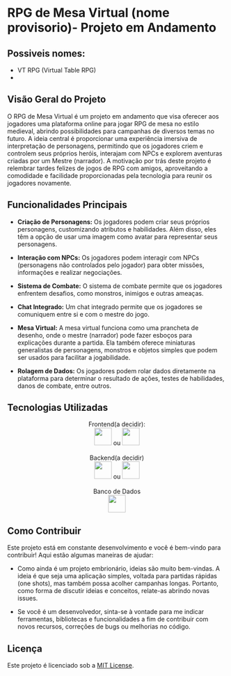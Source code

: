 # RPG de Mesa Virtual (nome provisorio)- Projeto em Andamento

## Possiveis nomes:
  - VT RPG (Virtual Table RPG)
  - 

## Visão Geral do Projeto

O RPG de Mesa Virtual é um projeto em andamento que visa oferecer aos jogadores uma plataforma online para jogar RPG de mesa no estilo medieval, abrindo possibilidades para campanhas de diversos temas no futuro. A ideia central é proporcionar uma experiência imersiva de interpretação de personagens, permitindo que os jogadores criem e controlem seus próprios heróis, interajam com NPCs e explorem aventuras criadas por um Mestre (narrador). A motivação por trás deste projeto é relembrar tardes felizes de jogos de RPG com amigos, aproveitando a comodidade e facilidade proporcionadas pela tecnologia para reunir os jogadores novamente.

## Funcionalidades Principais

- **Criação de Personagens:** Os jogadores podem criar seus próprios personagens, customizando atributos e habilidades. Além disso, eles têm a opção de usar uma imagem como avatar para representar seus personagens.
  
- **Interação com NPCs:** Os jogadores podem interagir com NPCs (personagens não controlados pelo jogador) para obter missões, informações e realizar negociações.
  
- **Sistema de Combate:** O sistema de combate permite que os jogadores enfrentem desafios, como monstros, inimigos e outras ameaças.
  
- **Chat Integrado:** Um chat integrado permite que os jogadores se comuniquem entre si e com o mestre do jogo.
  
- **Mesa Virtual:** A mesa virtual funciona como uma prancheta de desenho, onde o mestre (narrador) pode fazer esboços para explicações durante a partida. Ela também oferece miniaturas generalistas de personagens, monstros e objetos simples que podem ser usados para facilitar a jogabilidade.

- **Rolagem de Dados:** Os jogadores podem rolar dados diretamente na plataforma para determinar o resultado de ações, testes de habilidades, danos de combate, entre outros.

## Tecnologias Utilizadas
<div align="center">
  <div>
    <span>Frontend(a decidir):</span>
  </div>
  <div>
    <img src="https://cdn.jsdelivr.net/gh/devicons/devicon/icons/react/react-original.svg" width="40" height="40"/> ou <img src="https://cdn.jsdelivr.net/gh/devicons/devicon/icons/angular/angular-original.svg" width="40" height="40"/>
  </div>
  <br>
  <div>
    <span>Backend(a decidir)</span>
  </div>
  <div>
    <img src="https://cdn.jsdelivr.net/gh/devicons/devicon/icons/nodejs/nodejs-original.svg" width="40" heigth="40"/> ou <img src="https://cdn.jsdelivr.net/gh/devicons/devicon/icons/java/java-original.svg" width="40" height="40"/>
  </div>
  <br>
  <div>
    <span>Banco de Dados</span>
  </div>
  <div>
    <img src="https://cdn.jsdelivr.net/gh/devicons/devicon/icons/postgresql/postgresql-original.svg" width="40" height="40"/>
  </div>
</div>

## Como Contribuir

Este projeto está em constante desenvolvimento e você é bem-vindo para contribuir! Aqui estão algumas maneiras de ajudar:

- Como ainda é um projeto embrionário, ideias são muito bem-vindas. A ideia é que seja uma aplicação simples, voltada para partidas rápidas (one shots), mas também possa acolher campanhas longas. Portanto, como forma de discutir ideias e conceitos, relate-as abrindo novas issues.
  
- Se você é um desenvolvedor, sinta-se à vontade para me indicar ferramentas, bibliotecas e funcionalidades a fim de contribuir com novos recursos, correções de bugs ou melhorias no código.

## Licença

Este projeto é licenciado sob a [MIT License](LICENSE).
